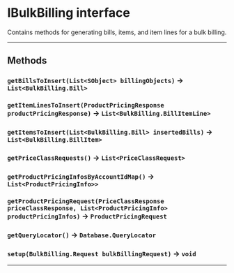 # IBulkBilling interface

Contains methods for generating bills, items, and item lines for a bulk billing.

---
## Methods
### `getBillsToInsert(List<SObject> billingObjects)` → `List<BulkBilling.Bill>`
### `getItemLinesToInsert(ProductPricingResponse productPricingResponse)` → `List<BulkBilling.BillItemLine>`
### `getItemsToInsert(List<BulkBilling.Bill> insertedBills)` → `List<BulkBilling.BillItem>`
### `getPriceClassRequests()` → `List<PriceClassRequest>`
### `getProductPricingInfosByAccountIdMap()` → `List<ProductPricingInfo>>`
### `getProductPricingRequest(PriceClassResponse priceClassResponse, List<ProductPricingInfo> productPricingInfos)` → `ProductPricingRequest`
### `getQueryLocator()` → `Database.QueryLocator`
### `setup(BulkBilling.Request bulkBillingRequest)` → `void`
---
